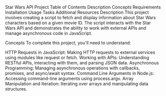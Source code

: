 Star Wars API Project
Table of Contents
Description
Concepts
Requirements
Installation
Usage
Tasks
Additional Resources
Description
This project involves creating a script to fetch and display information about Star Wars characters based on a given movie ID. The script interacts with the Star Wars API and demonstrates the ability to work with external APIs and manage asynchronous code in JavaScript.

Concepts
To complete this project, you'll need to understand:

HTTP Requests in JavaScript: Making HTTP requests to external services using modules like request or fetch.
Working with APIs: Understanding RESTful APIs, interacting with them, and parsing JSON data.
Asynchronous Programming: Managing asynchronous operations with callbacks, promises, and async/await syntax.
Command Line Arguments in Node.js: Accessing command-line arguments using process.argv.
Array Manipulation and Iteration: Iterating over arrays and manipulating data structures.
